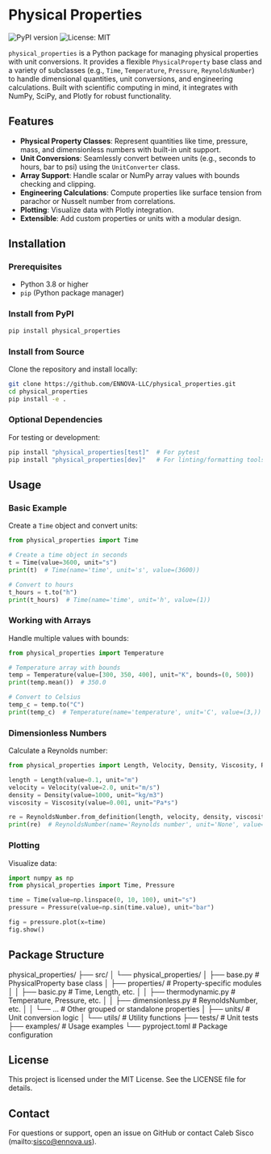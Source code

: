 # Physical Properties

![PyPI version](https://badge.fury.io/py/physical-properties.svg)
![License: MIT](https://img.shields.io/badge/License-MIT-yellow.svg)

`physical_properties` is a Python package for managing physical properties with unit conversions. It provides a flexible `PhysicalProperty` base class and a variety of subclasses (e.g., `Time`, `Temperature`, `Pressure`, `ReynoldsNumber`) to handle dimensional quantities, unit conversions, and engineering calculations. Built with scientific computing in mind, it integrates with NumPy, SciPy, and Plotly for robust functionality.

## Features

- **Physical Property Classes**: Represent quantities like time, pressure, mass, and dimensionless numbers with built-in unit support.
- **Unit Conversions**: Seamlessly convert between units (e.g., seconds to hours, bar to psi) using the `UnitConverter` class.
- **Array Support**: Handle scalar or NumPy array values with bounds checking and clipping.
- **Engineering Calculations**: Compute properties like surface tension from parachor or Nusselt number from correlations.
- **Plotting**: Visualize data with Plotly integration.
- **Extensible**: Add custom properties or units with a modular design.

## Installation

### Prerequisites

- Python 3.8 or higher
- `pip` (Python package manager)

### Install from PyPI

```bash
pip install physical_properties
```

### Install from Source

Clone the repository and install locally:

```bash
git clone https://github.com/ENNOVA-LLC/physical_properties.git
cd physical_properties
pip install -e .
```

### Optional Dependencies

For testing or development:

```bash
pip install "physical_properties[test]"  # For pytest
pip install "physical_properties[dev]"   # For linting/formatting tools
```

## Usage

### Basic Example

Create a `Time` object and convert units:

```python
from physical_properties import Time

# Create a time object in seconds
t = Time(value=3600, unit="s")
print(t)  # Time(name='time', unit='s', value=(3600))

# Convert to hours
t_hours = t.to("h")
print(t_hours)  # Time(name='time', unit='h', value=(1))
```

### Working with Arrays

Handle multiple values with bounds:

```python
from physical_properties import Temperature

# Temperature array with bounds
temp = Temperature(value=[300, 350, 400], unit="K", bounds=(0, 500))
print(temp.mean())  # 350.0

# Convert to Celsius
temp_c = temp.to("C")
print(temp_c)  # Temperature(name='temperature', unit='C', value=(3,))
```

### Dimensionless Numbers

Calculate a Reynolds number:

```python
from physical_properties import Length, Velocity, Density, Viscosity, ReynoldsNumber

length = Length(value=0.1, unit="m")
velocity = Velocity(value=2.0, unit="m/s")
density = Density(value=1000, unit="kg/m3")
viscosity = Viscosity(value=0.001, unit="Pa*s")

re = ReynoldsNumber.from_definition(length, velocity, density, viscosity)
print(re)  # ReynoldsNumber(name='Reynolds number', unit='None', value=(1,))
```

### Plotting

Visualize data:

```python
import numpy as np
from physical_properties import Time, Pressure

time = Time(value=np.linspace(0, 10, 100), unit="s")
pressure = Pressure(value=np.sin(time.value), unit="bar")

fig = pressure.plot(x=time)
fig.show()
```

## Package Structure

physical_properties/
├── src/
│   └── physical_properties/
│       ├── base.py              # PhysicalProperty base class
│       ├── properties/          # Property-specific modules
│       │   ├── basic.py         # Time, Length, etc.
│       │   ├── thermodynamic.py # Temperature, Pressure, etc.
│       │   ├── dimensionless.py # ReynoldsNumber, etc.
│       │   └── ...              # Other grouped or standalone properties
│       ├── units/               # Unit conversion logic
│       └── utils/               # Utility functions
├── tests/                       # Unit tests
├── examples/                    # Usage examples
└── pyproject.toml               # Package configuration

## License

This project is licensed under the MIT License. See the LICENSE file for details.

## Contact

For questions or support, open an issue on GitHub or contact Caleb Sisco (mailto:sisco@ennova.us).
